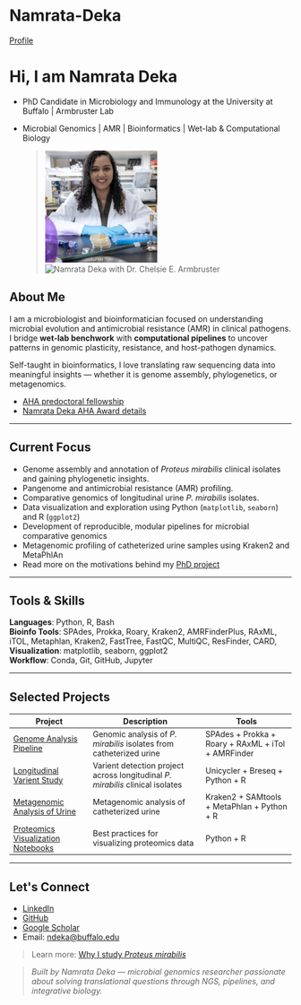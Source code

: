 # Namrata-Deka
[Profile](https://medicine.buffalo.edu/phdprogram/about/our-students.host.html/content/shared/smbs/igpbs/profiles/previous-ppbs-students/ndeka.detail.overview.html)
# Hi, I am Namrata Deka
- PhD Candidate in Microbiology and Immunology at the University at Buffalo | Armbruster Lab
- Microbial Genomics | AMR | Bioinformatics | Wet-lab & Computational Biology

  
  > <img src="pic1.jpg" alt="Namrata Deka working in the bench" width="200">
  > <img src="pic2.jpg" alt="Namrata Deka with Dr. Chelsie E. Armbruster" width="300">
  
## About Me

I am a microbiologist and bioinformatician focused on understanding microbial evolution and antimicrobial resistance (AMR) in clinical pathogens. I bridge **wet-lab benchwork** with **computational pipelines** to uncover patterns in genomic plasticity, resistance, and host-pathogen dynamics.  

Self-taught in bioinformatics, I love translating raw sequencing data into meaningful insights — whether it is genome assembly, phylogenetics, or metagenomics.

- [AHA predoctoral fellowship](https://medicine.buffalo.edu/news_and_events/news/2024/07/aha-predoctoral-fellowships-20082.html)
-  [Namrata Deka AHA Award details](https://proposalcentral.com/Insights/yK3zgRfRQcI=/Public/AwardDetails/1195538)

---

## Current Focus

- Genome assembly and annotation of *Proteus mirabilis* clinical isolates and gaining phylogenetic insights. 
- Pangenome and antimicrobial resistance (AMR) profiling.
- Comparative genomics of longitudinal urine *P. mirabilis* isolates. 
- Data visualization and exploration using Python (`matplotlib`, `seaborn`) and R (`ggplot2`)  
- Development of reproducible, modular pipelines for microbial comparative genomics  
- Metagenomic profiling of catheterized urine samples using Kraken2 and MetaPhlAn
- Read more on the motivations behind my [PhD project](big_bad_proteus.md)
---

## Tools & Skills

**Languages**: Python, R, Bash  
**Bioinfo Tools**: SPAdes, Prokka, Roary, Kraken2, AMRFinderPlus, RAxML, iTOL, Metaphlan, Kraken2, FastTree, FastQC, MultiQC, ResFinder, CARD,   
**Visualization**: matplotlib, seaborn, ggplot2  
**Workflow**: Conda, Git, GitHub, Jupyter  

---

##  Selected Projects

| Project | Description | Tools |
|--------|-------------|-------|
| [Genome Analysis Pipeline](https://github.com/Deka-nam/genome-analysis-pipeline) | Genomic analysis of *P. mirabilis* isolates from catheterized urine | SPAdes + Prokka + Roary + RAxML + iTol + AMRFinder |
| [Longitudinal Varient Study](https://github.com/Deka-nam/longitudinal-variants) | Varient detection project across longitudinal *P. mirabilis* clinical isolates | Unicycler + Breseq + Python + R |
| [Metagenomic Analysis of Urine](http://github.com/Deka-nam/urine-metagenomics) | Metagenomic analysis of catheterized urine | Kraken2 + SAMtools + MetaPhlan + Python + R |
| [Proteomics Visualization Notebooks](http://github.com/Deka-nam/proteomics-viz)| Best practices for visualizing proteomics data | Python + R |

---

##  Let's Connect

-  [LinkedIn](https://linkedin.com/in/namratadeka)
-  [GitHub](https://github.com/Deka-nam)
-  [Google Scholar](https://scholar.google.com/citations?user=nFb4zb4AAAAJ&hl=en&oi=ao) 
-  Email: ndeka@buffalo.edu

>Learn more: [Why I study *Proteus mirabilis*](big_bad_proteus.md)

> *Built by Namrata Deka — microbial genomics researcher passionate about solving translational questions through NGS, pipelines, and integrative biology.*
